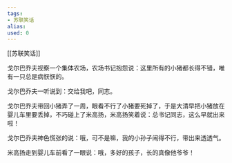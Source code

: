 ```yaml
---
tags: 
- 苏联笑话 
alias:
used: 0
---
```

[[苏联笑话]]

戈尔巴乔夫视察一个集体农场，农场书记抱怨说：这里所有的小猪都长得不错，唯有一只总是病恹恹的。

戈尔巴乔夫一听说到：交给我吧，同志。

戈尔巴乔夫带回小猪弄了一周，眼看不行了小猪要死掉了，于是大清早把小猪放在婴儿车里要丢掉，不巧碰上了米高扬，米高扬笑着说：总书记同志，这么早就出来啦！

戈尔巴乔夫神色慌张的说：哦，可不是嘛，我的小孙子闹得不行，带出来透透气。

米高扬走到婴儿车前看了一眼说：哦，多好的孩子，长的真像他爷爷！

 

